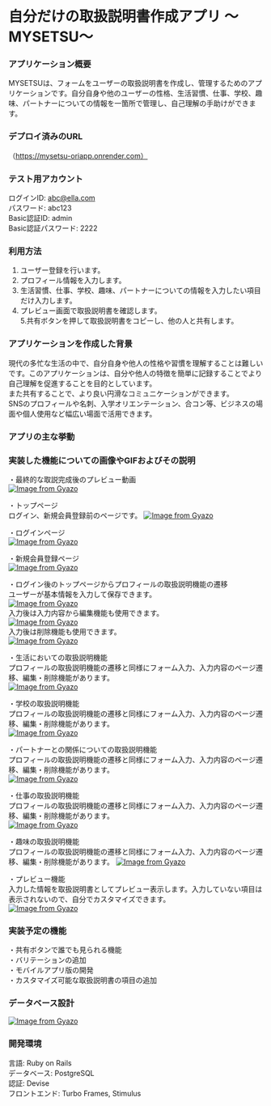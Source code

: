 # 自分だけの取扱説明書作成アプリ  ～MYSETSU～


### アプリケーション概要  
MYSETSUは、フォームをユーザーの取扱説明書を作成し、管理するためのアプリケーションです。自分自身や他のユーザーの性格、生活習慣、仕事、学校、趣味、パートナーについての情報を一箇所で管理し、自己理解の手助けができます。


### デプロイ済みのURL  
（https://mysetsu-oriapp.onrender.com）


### テスト用アカウント  
ログインID: abc@ella.com  
パスワード: abc123  
Basic認証ID: admin  
Basic認証パスワード: 2222  


### 利用方法  
1. ユーザー登録を行います。  
2. プロフィール情報を入力します。  
3. 生活習慣、仕事、学校、趣味、パートナーについての情報を入力したい項目だけ入力します。  
4. プレビュー画面で取扱説明書を確認します。  
5.共有ボタンを押して取扱説明書をコピーし、他の人と共有します。  


### アプリケーションを作成した背景  
現代の多忙な生活の中で、自分自身や他人の性格や習慣を理解することは難しいです。このアプリケーションは、自分や他人の特徴を簡単に記録することでより自己理解を促進することを目的としています。  
また共有することで、より良い円滑なコミュニケーションができます。  
SNSのプロフィールや名刺、入学オリエンテーション、合コン等、ビジネスの場面や個人使用など幅広い場面で活用できます。


### アプリの主な挙動


### 実装した機能についての画像やGIFおよびその説明  
・最終的な取説完成後のプレビュー動画  
[![Image from Gyazo](https://i.gyazo.com/05a455517305708c7b2f0be2ae6854d9.gif)](https://gyazo.com/05a455517305708c7b2f0be2ae6854d9)  

・トップページ  
ログイン、新規会員登録前のページです。
[![Image from Gyazo](https://i.gyazo.com/8aba648a508af42c8581438c98a60b4f.gif)](https://gyazo.com/8aba648a508af42c8581438c98a60b4f)  

・ログインページ  
[![Image from Gyazo](https://i.gyazo.com/8fa667bfa2db4c33fb4170964a6e269c.gif)](https://gyazo.com/8fa667bfa2db4c33fb4170964a6e269c)  

・新規会員登録ページ  
[![Image from Gyazo](https://i.gyazo.com/b5792b772b8fce9a288435072f0f263e.gif)](https://gyazo.com/b5792b772b8fce9a288435072f0f263e)  

・ログイン後のトップページからプロフィールの取扱説明機能の遷移  
ユーザーが基本情報を入力して保存できます。  
[![Image from Gyazo](https://i.gyazo.com/098ad02ec6a94179cfd55bc89a98edb2.gif)](https://gyazo.com/098ad02ec6a94179cfd55bc89a98edb2)  
入力後は入力内容から編集機能も使用できます。  
[![Image from Gyazo](https://i.gyazo.com/417bb10062813b848b22f2dd73911e37.gif)](https://gyazo.com/417bb10062813b848b22f2dd73911e37)  
入力後は削除機能も使用できます。  
[![Image from Gyazo](https://i.gyazo.com/a0b8417b5363ed1baefe8b541ffef9a1.gif)](https://gyazo.com/a0b8417b5363ed1baefe8b541ffef9a1)  

・生活においての取扱説明機能    
プロフィールの取扱説明機能の遷移と同様にフォーム入力、入力内容のページ遷移、編集・削除機能があります。  
[![Image from Gyazo](https://i.gyazo.com/a0ca7fc405d6e743ddfc396aff83bb0d.gif)](https://gyazo.com/a0ca7fc405d6e743ddfc396aff83bb0d)  

・学校の取扱説明機能  
プロフィールの取扱説明機能の遷移と同様にフォーム入力、入力内容のページ遷移、編集・削除機能があります。  
[![Image from Gyazo](https://i.gyazo.com/b1277df08992f26e801d148147e7c05a.gif)](https://gyazo.com/b1277df08992f26e801d148147e7c05a)  

・パートナーとの関係についての取扱説明機能  
プロフィールの取扱説明機能の遷移と同様にフォーム入力、入力内容のページ遷移、編集・削除機能があります。  
[![Image from Gyazo](https://i.gyazo.com/62bc6941686c662b670e895a02e72ce3.gif)](https://gyazo.com/62bc6941686c662b670e895a02e72ce3)  

・仕事の取扱説明機能  
プロフィールの取扱説明機能の遷移と同様にフォーム入力、入力内容のページ遷移、編集・削除機能があります。  
[![Image from Gyazo](https://i.gyazo.com/356837f79ee39c738d4ff9ad861466e2.gif)](https://gyazo.com/356837f79ee39c738d4ff9ad861466e2)  

・趣味の取扱説明機能  
プロフィールの取扱説明機能の遷移と同様にフォーム入力、入力内容のページ遷移、編集・削除機能があります。 
[![Image from Gyazo](https://i.gyazo.com/334b0c11ae5abc48b0ac1736345b144f.gif)](https://gyazo.com/334b0c11ae5abc48b0ac1736345b144f)  

・プレビュー機能  
入力した情報を取扱説明書としてプレビュー表示します。入力していない項目は表示されないので、自分でカスタマイズできます。  
[![Image from Gyazo](https://i.gyazo.com/71e4e4944a42c3d01a36b7e3d5af6f32.gif)](https://gyazo.com/71e4e4944a42c3d01a36b7e3d5af6f32)  



### 実装予定の機能  
・共有ボタンで誰でも見られる機能  
・バリテーションの追加  
・モバイルアプリ版の開発  
・カスタマイズ可能な取扱説明書の項目の追加  
  


### データベース設計  
[![Image from Gyazo](https://i.gyazo.com/b02f012433635963db59330994405a5e.png)](https://gyazo.com/b02f012433635963db59330994405a5e)


### 開発環境  
言語: Ruby on Rails  
データベース: PostgreSQL  
認証: Devise  
フロントエンド: Turbo Frames, Stimulus  

